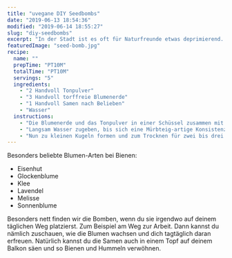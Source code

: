 ```yaml
---
title: "uvegane DIY Seedbombs"
date: "2019-06-13 18:54:36"
modified: "2019-06-14 18:55:27"
slug: "diy-seedbombs"
excerpt: "In der Stadt ist es oft für Naturfreunde etwas deprimierend. Wenig grün, hauptsächlich Beton und grau in grau. Auch für Bienen ist das kein Zuckerschlecken und deswegen werden sie auch immer weniger. Mit selbst gebastelten Seed Bombs kannst du nicht nur für dich, sondern auch für die Umwelt etwas Gutes tun. "
featuredImage: "seed-bomb.jpg"
recipe:
  name: ""
  prepTime: "PT10M"
  totalTime: "PT10M"
  servings: "5"
  ingredients:
    - "2 Handvoll Tonpulver"
    - "3 Handvoll torffreie Blumenerde"
    - "1 Handvoll Samen nach Belieben"
    - "Wasser"
  instructions:
    - "Die Blumenerde und das Tonpulver in einer Schüssel zusammen mit den Samen vermischen."
    - "Langsam Wasser zugeben, bis sich eine Mürbteig-artige Konsistenz gebildet hat."
    - "Nun zu kleinen Kugeln formen und zum Trocknen für zwei bis drei Tage in die Sonne legen."
---
```


Besonders beliebte Blumen-Arten bei Bienen:

*   Eisenhut
*   Glockenblume
*   Klee
*   Lavendel
*   Melisse
*   Sonnenblume

Besonders nett finden wir die Bomben, wenn du sie irgendwo auf deinem täglichen Weg platzierst. Zum Beispiel am Weg zur Arbeit. Dann kannst du nämlich zuschauen, wie die Blumen wachsen und dich tagtäglich daran erfreuen. Natürlich kannst du die Samen auch in einem Topf auf deinem Balkon säen und so Bienen und Hummeln verwöhnen.